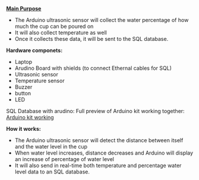 <ins>**Main Purpose**</ins>
- The Arduino ultrasonic sensor will collect the water percentage of how much the cup can be poured on
- It will also collect temperature as well
- Once it collects these data, it will be sent to the SQL database.

**Hardware componets:**
- Laptop
- Arudino Board with shields (to connect Ethernal cables for SQL)
- Ultrasonic sensor
- Temperature sensor
- Buzzer
- button
- LED

SQL Database with arudino:
Full preview of Arduino kit working together: 
[Arduino kit working](https://youtu.be/qh8WHZqiqec)


**How it works:**
- The Arduino ultrasonic sensor will detect the distance between itself and the water level in the cup
- When water level increases, distance decreases and Arduino will display an increase of percentage of water level
- It will also send in real-time both temperature and percentage water level data to an SQL database.









